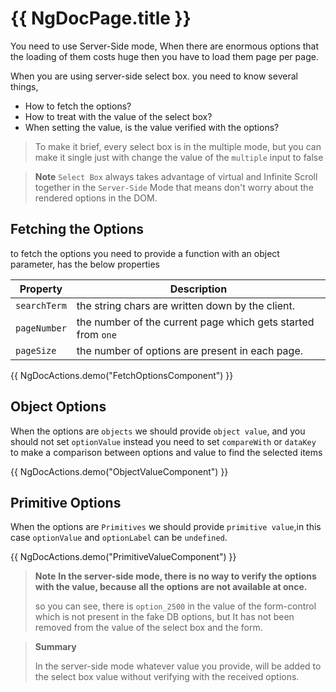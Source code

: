 # {{ NgDocPage.title }}

You need to use Server-Side mode, When there are enormous options that the loading of them costs huge then
you have to load them page per page.

When you are using server-side select box. you need to know several things,

- How to fetch the options?
- How to treat with the value of the select box?
- When setting the value, is the value verified with the options?

> To make it brief, every select box is in the multiple mode, but you can make it single just with
> change the value of the `multiple` input to false

> **Note**
> `Select Box` always takes advantage of virtual and Infinite Scroll together in the `Server-Side` Mode that
> means don't worry about the rendered options in the DOM.

## Fetching the Options

to fetch the options you need to provide a function with an object parameter, has the below properties

| Property     | Description                                                  |
|--------------|--------------------------------------------------------------|
| `searchTerm` | the string chars are written down by the client.             |
| `pageNumber` | the number of the current page which gets started from `one` |
| `pageSize`   | the number of options are present in each page.              |

{{ NgDocActions.demo("FetchOptionsComponent") }}

## Object Options

When the options are `objects` we should provide `object value`,
and you should not set ``optionValue`` instead you need to set
``compareWith`` or ``dataKey`` to make a comparison between options and value to find the selected items

{{ NgDocActions.demo("ObjectValueComponent") }}

## Primitive Options

When the options are `Primitives` we should provide `primitive value`,in this case `optionValue`
and `optionLabel` can be `undefined`.

{{ NgDocActions.demo("PrimitiveValueComponent") }}

> **Note**
> **In the server-side mode, there is no way to verify the options with the value, because all the options are not
available at once.**
>
> so you can see, there is `option_2500` in the value of the form-control which is not present in the fake DB options,
> but
> It has not been removed from the value of the select box and the form.


> **Summary**
>
> In the server-side mode whatever value you provide, will be added to the select box value without verifying with the
> received options.
